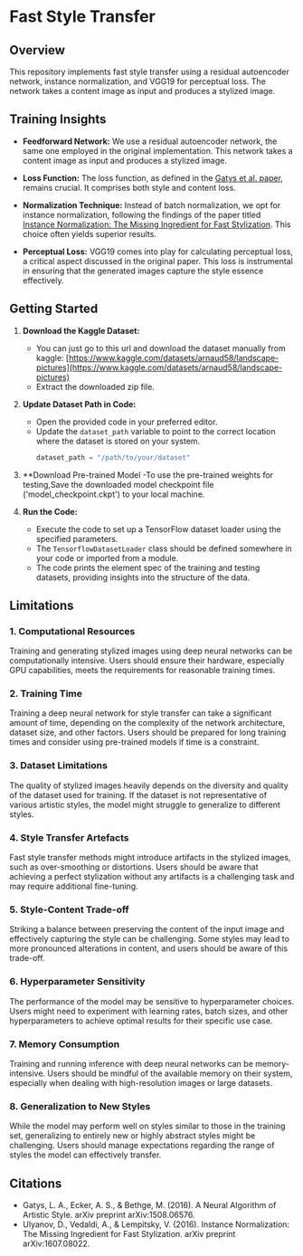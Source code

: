 # Fast Style Transfer

## Overview

This repository implements fast style transfer using a residual autoencoder network, instance normalization, and VGG19 for perceptual loss. The network takes a content image as input and produces a stylized image.

## Training Insights

- **Feedforward Network:**
  We use a residual autoencoder network, the same one employed in the original implementation. This network takes a content image as input and produces a stylized image.

- **Loss Function:**
  The loss function, as defined in the [Gatys et al. paper](https://arxiv.org/pdf/1508.06576.pdf), remains crucial. It comprises both style and content loss.

- **Normalization Technique:**
  Instead of batch normalization, we opt for instance normalization, following the findings of the paper titled [Instance Normalization: The Missing Ingredient for Fast Stylization](https://arxiv.org/abs/1607.08022). This choice often yields superior results.

- **Perceptual Loss:**
  VGG19 comes into play for calculating perceptual loss, a critical aspect discussed in the original paper. This loss is instrumental in ensuring that the generated images capture the style essence effectively.

## Getting Started

1. **Download the Kaggle Dataset:**
   - You can just go to this url and download the dataset manually from kaggle: [https://www.kaggle.com/datasets/arnaud58/landscape-pictures](https://www.kaggle.com/datasets/arnaud58/landscape-pictures)
   - Extract the downloaded zip file. 

2. **Update Dataset Path in Code:**
   - Open the provided code in your preferred editor.
   - Update the `dataset_path` variable to point to the correct location where the dataset is stored on your system.
     ```python
     dataset_path = "/path/to/your/dataset"
     ```
3. **Download Pre-trained Model
   -To use the pre-trained weights for testing,Save the downloaded model checkpoint file ('model_checkpoint.ckpt') to your local machine.

5. **Run the Code:**
   - Execute the code to set up a TensorFlow dataset loader using the specified parameters.
   - The `TensorflowDatasetLoader` class should be defined somewhere in your code or imported from a module.
   - The code prints the element spec of the training and testing datasets, providing insights into the structure of the data.
     
## Limitations

### 1. Computational Resources

Training and generating stylized images using deep neural networks can be computationally intensive. Users should ensure their hardware, especially GPU capabilities, meets the requirements for reasonable training times.

### 2. Training Time

Training a deep neural network for style transfer can take a significant amount of time, depending on the complexity of the network architecture, dataset size, and other factors. Users should be prepared for long training times and consider using pre-trained models if time is a constraint.

### 3. Dataset Limitations

The quality of stylized images heavily depends on the diversity and quality of the dataset used for training. If the dataset is not representative of various artistic styles, the model might struggle to generalize to different styles.

### 4. Style Transfer Artefacts

Fast style transfer methods might introduce artifacts in the stylized images, such as over-smoothing or distortions. Users should be aware that achieving a perfect stylization without any artifacts is a challenging task and may require additional fine-tuning.

### 5. Style-Content Trade-off

Striking a balance between preserving the content of the input image and effectively capturing the style can be challenging. Some styles may lead to more pronounced alterations in content, and users should be aware of this trade-off.

### 6. Hyperparameter Sensitivity

The performance of the model may be sensitive to hyperparameter choices. Users might need to experiment with learning rates, batch sizes, and other hyperparameters to achieve optimal results for their specific use case.

### 7. Memory Consumption

Training and running inference with deep neural networks can be memory-intensive. Users should be mindful of the available memory on their system, especially when dealing with high-resolution images or large datasets.

### 8. Generalization to New Styles

While the model may perform well on styles similar to those in the training set, generalizing to entirely new or highly abstract styles might be challenging. Users should manage expectations regarding the range of styles the model can effectively transfer.

## Citations

- Gatys, L. A., Ecker, A. S., & Bethge, M. (2016). A Neural Algorithm of Artistic Style. arXiv preprint arXiv:1508.06576.
- Ulyanov, D., Vedaldi, A., & Lempitsky, V. (2016). Instance Normalization: The Missing Ingredient for Fast Stylization. arXiv preprint arXiv:1607.08022.
